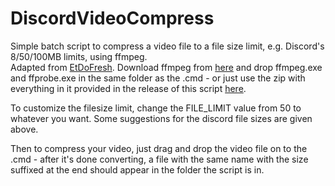 # DiscordVideoCompress
Simple batch script to compress a video file to a file size limit, e.g. Discord's 8/50/100MB limits, using ffmpeg.
<br>
Adapted from [EtDoFresh](https://www.etdofresh.com/ffmpeg-your-videos-to-8mb-in-windows-for-discord-use/).
Download ffmpeg from [here](https://github.com/BtbN/FFmpeg-Builds/releases) and drop ffmpeg.exe and ffprobe.exe in the same folder as the .cmd - or just use the zip with everything in it provided in the release of this script [here](https://github.com/gnargle/DiscordVideoCompress/releases).

To customize the filesize limit, change the FILE_LIMIT value from 50 to whatever you want. Some suggestions for the discord file sizes are given above.

Then to compress your video, just drag and drop the video file on to the .cmd - after it's done converting, a file with the same name with the size suffixed at the end should appear in the folder the script is in.
